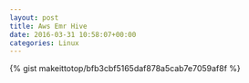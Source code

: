 ```yaml
---
layout: post                                                                                                              
title: Aws Emr Hive                                                                                                                       
date: 2016-03-31 10:58:07+00:00                                                                                                                        
categories: Linux                                                                                                                
---                                                                                                                              
```


{% gist makeittotop/bfb3cbf5165daf878a5cab7e7059af8f %}                                                                                                           

